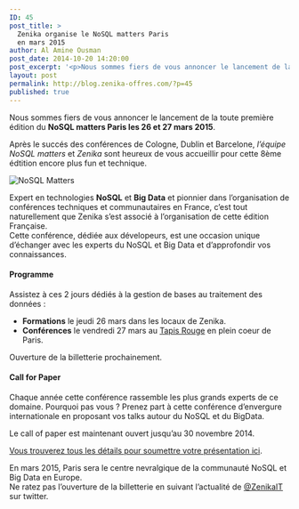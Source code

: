 ```yaml
---
ID: 45
post_title: >
  Zenika organise le NoSQL matters Paris
  en mars 2015
author: Al Amine Ousman
post_date: 2014-10-20 14:20:00
post_excerpt: '<p>Nous sommes fiers de vous annoncer le lancement de la toute première édition du <strong>NoSQL matters Paris les 26 et 27 mars 2015</strong>.</p> <p>Après le succés des conférences de Cologne, Dublin et Barcelone, <em>l’équipe NoSQL matters</em> et <em>Zenika</em> sont heureux de vous accueillir pour cette 8ème édtition encore plus fun et technique.</p> <p><img src="/public/Al/.nosqlmatters_t.jpg" alt="NoSQL Matters" style="display:block; margin:0 auto;" title="NoSQL Matters" /></p>'
layout: post
permalink: http://blog.zenika-offres.com/?p=45
published: true
---
```

<p>Nous sommes fiers de vous annoncer le lancement de la toute première édition du <strong>NoSQL matters Paris les 26 et 27 mars 2015</strong>.</p> <p>Après le succés des conférences de Cologne, Dublin et Barcelone, <em>l’équipe NoSQL matters</em> et <em>Zenika</em> sont heureux de vous accueillir pour cette 8ème édtition encore plus fun et technique.</p> <p><img src="/wp-content/uploads/2015/07/.nosqlmatters_t.jpg" alt="NoSQL Matters" style="display:block; margin:0 auto;" title="NoSQL Matters" /></p>
<!--more-->
<p>Expert en technologies <strong>NoSQL</strong> et <strong>Big Data</strong> et pionnier dans l’organisation de conférences techniques et communautaires en France, c’est tout naturellement que Zenika s’est associé à l’organisation de cette édition Française.<br />
Cette conférence, dédiée aux dévelopeurs, est une occasion unique d’échanger avec les experts du NoSQL et Big Data et d’approfondir vos connaissances.</p> <h4>Programme</h4> <p>Assistez à ces 2 jours dédiés à la gestion de bases au traitement des données :<br /></p> <ul> <li><strong>Formations</strong> le jeudi 26 mars dans les locaux de Zenika.</li> <li><strong>Conférences</strong> le vendredi 27 mars au <a href="http://www.tapisrouge.fr/">Tapis Rouge</a> en plein coeur de Paris.</li> </ul> <p>Ouverture de la billetterie prochainement.</p> <h4>Call for Paper</h4> <p>Chaque année cette conférence rassemble les plus grands experts de ce domaine. Pourquoi pas vous&nbsp;? Prenez part à cette conférence d’envergure internationale en proposant vos talks autour du NoSQL et du BigData.</p> <p>Le call of paper est maintenant ouvert jusqu’au 30 novembre 2014.<br /></p> <p><a href="https://2015.nosql-matters.org/par/">Vous trouverez tous les détails pour soumettre votre présentation ici</a>.</p> <p>En mars 2015, Paris sera le centre nevralgique de la communauté NoSQL et Big Data en Europe. <br />
Ne ratez pas l’ouverture de la billetterie en suivant l’actualité de <a href="https://twitter.com/ZenikaIT">@ZenikaIT</a> sur twitter.</p>